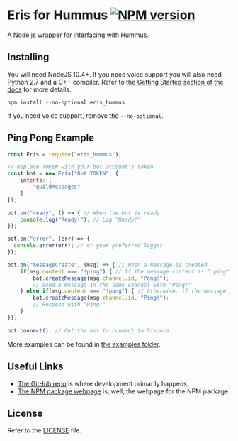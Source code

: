 Eris for Hummus [![NPM version](https://img.shields.io/npm/v/eris_hummus.svg?style=flat-square&color=informational)](https://npmjs.com/package/eris_hummus)
====

A Node.js wrapper for interfacing with Hummus.

Installing
----------

You will need NodeJS 10.4+. If you need voice support you will also need Python 2.7 and a C++ compiler. Refer to [the Getting Started section of the docs](https://abal.moe/Eris/docs) for more details.

```
npm install --no-optional eris_hummus
```

If you need voice support, remove the `--no-optional`.

Ping Pong Example
-----------------

```js
const Eris = require("eris_hummus");

// Replace TOKEN with your bot account's token
const bot = new Eris("Bot TOKEN", {
    intents: [
        "guildMessages"
    ]
});

bot.on("ready", () => { // When the bot is ready
    console.log("Ready!"); // Log "Ready!"
});

bot.on("error", (err) => {
  console.error(err); // or your preferred logger
});

bot.on("messageCreate", (msg) => { // When a message is created
    if(msg.content === "!ping") { // If the message content is "!ping"
        bot.createMessage(msg.channel.id, "Pong!");
        // Send a message in the same channel with "Pong!"
    } else if(msg.content === "!pong") { // Otherwise, if the message is "!pong"
        bot.createMessage(msg.channel.id, "Ping!");
        // Respond with "Ping!"
    }
});

bot.connect(); // Get the bot to connect to Discord
```

More examples can be found in [the examples folder](https://github.com/nilenta/eris-hummus/tree/master/examples).

Useful Links
------------

- [The GitHub repo](https://github.com/nilenta/eris-hummus) is where development primarily happens.
- [The NPM package webpage](https://npmjs.com/package/eris_hummus) is, well, the webpage for the NPM package.

License
-------

Refer to the [LICENSE](LICENSE) file.
